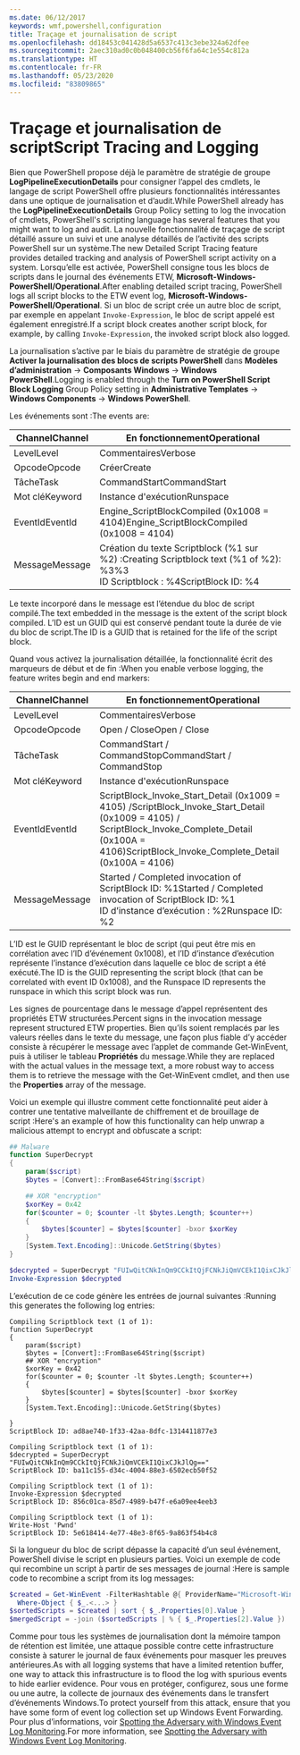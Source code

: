 ```yaml
---
ms.date: 06/12/2017
keywords: wmf,powershell,configuration
title: Traçage et journalisation de script
ms.openlocfilehash: dd18453c041428d5a6537c413c3ebe324a62dfee
ms.sourcegitcommit: 2aec310ad0c0b048400cb56f6fa64c1e554c812a
ms.translationtype: HT
ms.contentlocale: fr-FR
ms.lasthandoff: 05/23/2020
ms.locfileid: "83809865"
---
```

# <a name="script-tracing-and-logging"></a><span data-ttu-id="0902f-103">Traçage et journalisation de script</span><span class="sxs-lookup"><span data-stu-id="0902f-103">Script Tracing and Logging</span></span>

<span data-ttu-id="0902f-104">Bien que PowerShell propose déjà le paramètre de stratégie de groupe **LogPipelineExecutionDetails** pour consigner l’appel des cmdlets, le langage de script PowerShell offre plusieurs fonctionnalités intéressantes dans une optique de journalisation et d’audit.</span><span class="sxs-lookup"><span data-stu-id="0902f-104">While PowerShell already has the **LogPipelineExecutionDetails** Group Policy setting to log the invocation of cmdlets, PowerShell's scripting language has several features that you might want to log and audit.</span></span> <span data-ttu-id="0902f-105">La nouvelle fonctionnalité de traçage de script détaillé assure un suivi et une analyse détaillés de l’activité des scripts PowerShell sur un système.</span><span class="sxs-lookup"><span data-stu-id="0902f-105">The new Detailed Script Tracing feature provides detailed tracking and analysis of PowerShell script activity on a system.</span></span> <span data-ttu-id="0902f-106">Lorsqu’elle est activée, PowerShell consigne tous les blocs de scripts dans le journal des événements ETW, **Microsoft-Windows-PowerShell/Operational**.</span><span class="sxs-lookup"><span data-stu-id="0902f-106">After enabling detailed script tracing, PowerShell logs all script blocks to the ETW event log, **Microsoft-Windows-PowerShell/Operational**.</span></span> <span data-ttu-id="0902f-107">Si un bloc de script crée un autre bloc de script, par exemple en appelant `Invoke-Expression`, le bloc de script appelé est également enregistré.</span><span class="sxs-lookup"><span data-stu-id="0902f-107">If a script block creates another script block, for example, by calling `Invoke-Expression`, the invoked script block also logged.</span></span>

<span data-ttu-id="0902f-108">La journalisation s’active par le biais du paramètre de stratégie de groupe **Activer la journalisation des blocs de scripts PowerShell** dans **Modèles d’administration** -> **Composants Windows** -> **Windows PowerShell**.</span><span class="sxs-lookup"><span data-stu-id="0902f-108">Logging is enabled through the **Turn on PowerShell Script Block Logging** Group Policy setting in **Administrative Templates** -> **Windows Components** -> **Windows PowerShell**.</span></span>

<span data-ttu-id="0902f-109">Les événements sont :</span><span class="sxs-lookup"><span data-stu-id="0902f-109">The events are:</span></span>

| <span data-ttu-id="0902f-110">Channel</span><span class="sxs-lookup"><span data-stu-id="0902f-110">Channel</span></span> |                               <span data-ttu-id="0902f-111">En fonctionnement</span><span class="sxs-lookup"><span data-stu-id="0902f-111">Operational</span></span>                               |
| ------- | ----------------------------------------------------------------------- |
| <span data-ttu-id="0902f-112">Level</span><span class="sxs-lookup"><span data-stu-id="0902f-112">Level</span></span>   | <span data-ttu-id="0902f-113">Commentaires</span><span class="sxs-lookup"><span data-stu-id="0902f-113">Verbose</span></span>                                                                 |
| <span data-ttu-id="0902f-114">Opcode</span><span class="sxs-lookup"><span data-stu-id="0902f-114">Opcode</span></span>  | <span data-ttu-id="0902f-115">Créer</span><span class="sxs-lookup"><span data-stu-id="0902f-115">Create</span></span>                                                                  |
| <span data-ttu-id="0902f-116">Tâche</span><span class="sxs-lookup"><span data-stu-id="0902f-116">Task</span></span>    | <span data-ttu-id="0902f-117">CommandStart</span><span class="sxs-lookup"><span data-stu-id="0902f-117">CommandStart</span></span>                                                            |
| <span data-ttu-id="0902f-118">Mot clé</span><span class="sxs-lookup"><span data-stu-id="0902f-118">Keyword</span></span> | <span data-ttu-id="0902f-119">Instance d'exécution</span><span class="sxs-lookup"><span data-stu-id="0902f-119">Runspace</span></span>                                                                |
| <span data-ttu-id="0902f-120">EventId</span><span class="sxs-lookup"><span data-stu-id="0902f-120">EventId</span></span> | <span data-ttu-id="0902f-121">Engine_ScriptBlockCompiled (0x1008 = 4104)</span><span class="sxs-lookup"><span data-stu-id="0902f-121">Engine_ScriptBlockCompiled (0x1008 = 4104)</span></span>                              |
| <span data-ttu-id="0902f-122">Message</span><span class="sxs-lookup"><span data-stu-id="0902f-122">Message</span></span> | <span data-ttu-id="0902f-123">Création du texte Scriptblock (%1 sur %2) :</span><span class="sxs-lookup"><span data-stu-id="0902f-123">Creating Scriptblock text (%1 of %2):</span></span> </br> <span data-ttu-id="0902f-124">%3</span><span class="sxs-lookup"><span data-stu-id="0902f-124">%3</span></span> </br> <span data-ttu-id="0902f-125">ID Scriptblock : %4</span><span class="sxs-lookup"><span data-stu-id="0902f-125">ScriptBlock ID: %4</span></span> |

<span data-ttu-id="0902f-126">Le texte incorporé dans le message est l’étendue du bloc de script compilé.</span><span class="sxs-lookup"><span data-stu-id="0902f-126">The text embedded in the message is the extent of the script block compiled.</span></span> <span data-ttu-id="0902f-127">L’ID est un GUID qui est conservé pendant toute la durée de vie du bloc de script.</span><span class="sxs-lookup"><span data-stu-id="0902f-127">The ID is a GUID that is retained for the life of the script block.</span></span>

<span data-ttu-id="0902f-128">Quand vous activez la journalisation détaillée, la fonctionnalité écrit des marqueurs de début et de fin :</span><span class="sxs-lookup"><span data-stu-id="0902f-128">When you enable verbose logging, the feature writes begin and end markers:</span></span>

| <span data-ttu-id="0902f-129">Channel</span><span class="sxs-lookup"><span data-stu-id="0902f-129">Channel</span></span> |                                 <span data-ttu-id="0902f-130">En fonctionnement</span><span class="sxs-lookup"><span data-stu-id="0902f-130">Operational</span></span>                                |
| ------- | -------------------------------------------------------------------------- |
| <span data-ttu-id="0902f-131">Level</span><span class="sxs-lookup"><span data-stu-id="0902f-131">Level</span></span>   | <span data-ttu-id="0902f-132">Commentaires</span><span class="sxs-lookup"><span data-stu-id="0902f-132">Verbose</span></span>                                                                    |
| <span data-ttu-id="0902f-133">Opcode</span><span class="sxs-lookup"><span data-stu-id="0902f-133">Opcode</span></span>  | <span data-ttu-id="0902f-134">Open / Close</span><span class="sxs-lookup"><span data-stu-id="0902f-134">Open / Close</span></span>                                                               |
| <span data-ttu-id="0902f-135">Tâche</span><span class="sxs-lookup"><span data-stu-id="0902f-135">Task</span></span>    | <span data-ttu-id="0902f-136">CommandStart / CommandStop</span><span class="sxs-lookup"><span data-stu-id="0902f-136">CommandStart / CommandStop</span></span>                                                 |
| <span data-ttu-id="0902f-137">Mot clé</span><span class="sxs-lookup"><span data-stu-id="0902f-137">Keyword</span></span> | <span data-ttu-id="0902f-138">Instance d'exécution</span><span class="sxs-lookup"><span data-stu-id="0902f-138">Runspace</span></span>                                                                   |
| <span data-ttu-id="0902f-139">EventId</span><span class="sxs-lookup"><span data-stu-id="0902f-139">EventId</span></span> | <span data-ttu-id="0902f-140">ScriptBlock\_Invoke\_Start\_Detail (0x1009 = 4105) /</span><span class="sxs-lookup"><span data-stu-id="0902f-140">ScriptBlock\_Invoke\_Start\_Detail (0x1009 = 4105) /</span></span> </br> <span data-ttu-id="0902f-141">ScriptBlock\_Invoke\_Complete\_Detail (0x100A = 4106)</span><span class="sxs-lookup"><span data-stu-id="0902f-141">ScriptBlock\_Invoke\_Complete\_Detail (0x100A = 4106)</span></span> |
| <span data-ttu-id="0902f-142">Message</span><span class="sxs-lookup"><span data-stu-id="0902f-142">Message</span></span> | <span data-ttu-id="0902f-143">Started / Completed invocation of ScriptBlock ID: %1</span><span class="sxs-lookup"><span data-stu-id="0902f-143">Started / Completed invocation of ScriptBlock ID: %1</span></span> </br> <span data-ttu-id="0902f-144">ID d’instance d’exécution : %2</span><span class="sxs-lookup"><span data-stu-id="0902f-144">Runspace ID: %2</span></span> |

<span data-ttu-id="0902f-145">L’ID est le GUID représentant le bloc de script (qui peut être mis en corrélation avec l’ID d’événement 0x1008), et l’ID d’instance d’exécution représente l’instance d’exécution dans laquelle ce bloc de script a été exécuté.</span><span class="sxs-lookup"><span data-stu-id="0902f-145">The ID is the GUID representing the script block (that can be correlated with event ID 0x1008), and the Runspace ID represents the runspace in which this script block was run.</span></span>

<span data-ttu-id="0902f-146">Les signes de pourcentage dans le message d’appel représentent des propriétés ETW structurées.</span><span class="sxs-lookup"><span data-stu-id="0902f-146">Percent signs in the invocation message represent structured ETW properties.</span></span> <span data-ttu-id="0902f-147">Bien qu’ils soient remplacés par les valeurs réelles dans le texte du message, une façon plus fiable d’y accéder consiste à récupérer le message avec l’applet de commande Get-WinEvent, puis à utiliser le tableau **Propriétés** du message.</span><span class="sxs-lookup"><span data-stu-id="0902f-147">While they are replaced with the actual values in the message text, a more robust way to access them is to retrieve the message with the Get-WinEvent cmdlet, and then use the **Properties** array of the message.</span></span>

<span data-ttu-id="0902f-148">Voici un exemple qui illustre comment cette fonctionnalité peut aider à contrer une tentative malveillante de chiffrement et de brouillage de script :</span><span class="sxs-lookup"><span data-stu-id="0902f-148">Here's an example of how this functionality can help unwrap a malicious attempt to encrypt and obfuscate a script:</span></span>

```powershell
## Malware
function SuperDecrypt
{
    param($script)
    $bytes = [Convert]::FromBase64String($script)

    ## XOR "encryption"
    $xorKey = 0x42
    for($counter = 0; $counter -lt $bytes.Length; $counter++)
    {
        $bytes[$counter] = $bytes[$counter] -bxor $xorKey
    }
    [System.Text.Encoding]::Unicode.GetString($bytes)
}

$decrypted = SuperDecrypt "FUIwQitCNkInQm9CCkItQjFCNkJiQmVCEkI1QixCJkJlQg=="
Invoke-Expression $decrypted
```

<span data-ttu-id="0902f-149">L’exécution de ce code génère les entrées de journal suivantes :</span><span class="sxs-lookup"><span data-stu-id="0902f-149">Running this generates the following log entries:</span></span>

```Output
Compiling Scriptblock text (1 of 1):
function SuperDecrypt
{
    param($script)
    $bytes = [Convert]::FromBase64String($script)
    ## XOR "encryption"
    $xorKey = 0x42
    for($counter = 0; $counter -lt $bytes.Length; $counter++)
    {
        $bytes[$counter] = $bytes[$counter] -bxor $xorKey
    }
    [System.Text.Encoding]::Unicode.GetString($bytes)

}
ScriptBlock ID: ad8ae740-1f33-42aa-8dfc-1314411877e3

Compiling Scriptblock text (1 of 1):
$decrypted = SuperDecrypt "FUIwQitCNkInQm9CCkItQjFCNkJiQmVCEkI1QixCJkJlQg=="
ScriptBlock ID: ba11c155-d34c-4004-88e3-6502ecb50f52

Compiling Scriptblock text (1 of 1):
Invoke-Expression $decrypted
ScriptBlock ID: 856c01ca-85d7-4989-b47f-e6a09ee4eeb3

Compiling Scriptblock text (1 of 1):
Write-Host 'Pwnd'
ScriptBlock ID: 5e618414-4e77-48e3-8f65-9a863f54b4c8
```

Si la longueur du bloc de script dépasse la capacité d’un seul événement, PowerShell divise le script en plusieurs parties. <span data-ttu-id="0902f-151">Voici un exemple de code qui recombine un script à partir de ses messages de journal :</span><span class="sxs-lookup"><span data-stu-id="0902f-151">Here is sample code to recombine a script from its log messages:</span></span>

```powershell
$created = Get-WinEvent -FilterHashtable @{ ProviderName="Microsoft-Windows-PowerShell"; Id = 4104 } |
  Where-Object { $_.<...> }
$sortedScripts = $created | sort { $_.Properties[0].Value }
$mergedScript = -join ($sortedScripts | % { $_.Properties[2].Value })
```

<span data-ttu-id="0902f-152">Comme pour tous les systèmes de journalisation dont la mémoire tampon de rétention est limitée, une attaque possible contre cette infrastructure consiste à saturer le journal de faux événements pour masquer les preuves antérieures.</span><span class="sxs-lookup"><span data-stu-id="0902f-152">As with all logging systems that have a limited retention buffer, one way to attack this infrastructure is to flood the log with spurious events to hide earlier evidence.</span></span> <span data-ttu-id="0902f-153">Pour vous en protéger, configurez, sous une forme ou une autre, la collecte de journaux des événements dans le transfert d’événements Windows.</span><span class="sxs-lookup"><span data-stu-id="0902f-153">To protect yourself from this attack, ensure that you have some form of event log collection set up Windows Event Forwarding.</span></span> <span data-ttu-id="0902f-154">Pour plus d’informations, voir [Spotting the Adversary with Windows Event Log Monitoring](https://apps.nsa.gov/iaarchive/library/reports/spotting-the-adversary-with-windows-event-log-monitoring.cfm).</span><span class="sxs-lookup"><span data-stu-id="0902f-154">For more information, see [Spotting the Adversary with Windows Event Log Monitoring](https://apps.nsa.gov/iaarchive/library/reports/spotting-the-adversary-with-windows-event-log-monitoring.cfm).</span></span>
